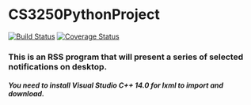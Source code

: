 # CS3250PythonProject

[![Build Status](https://travis-ci.com/Jhawk1196/CS3250PythonProject.svg?branch=feature)](https://travis-ci.com/Jhawk1196/CS3250PythonProject)
[![Coverage Status](https://coveralls.io/repos/github/Jhawk1196/CS3250PythonProject/badge.svg?branch=master)](https://coveralls.io/github/Jhawk1196/CS3250PythonProject?branch=master)

### This is an RSS program that will present a series of selected notifications on desktop.
##### You need to install Visual Studio C++ 14.0 for lxml to import and download.